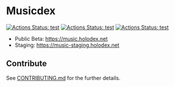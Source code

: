 # Musicdex

[![Actions Status: test](https://github.com/HolodexNet/Musicdex/workflows/test/badge.svg)](https://github.com/HolodexNet/Musicdex/actions?query=test)
[![Actions Status: test](<https://github.com/HolodexNet/Musicdex/workflows/Deploy%20to%20Musicdex%20(Staging)/badge.svg>)](<https://github.com/HolodexNet/Musicdex/actions?query=Deploy%20to%20Musicdex%20(Staging)>)
[![Actions Status: test](<https://github.com/HolodexNet/Musicdex/workflows/Deploy%20to%20Musicdex%20(Production)/badge.svg>)](<https://github.com/HolodexNet/Musicdex/actions?query=Deploy%20to%20Musicdex%20(Production)>)

- Public Beta: <https://music.holodex.net>
- Staging: <https://music-staging.holodex.net>

## Contribute

See [CONTRIBUTING.md](./CONTRIBUTING.md) for the further details.
